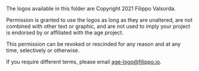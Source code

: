 The logos available in this folder are Copyright 2021 Filippo Valsorda.

Permission is granted to use the logos as long as they are unaltered, are not
combined with other text or graphic, and are not used to imply your project is
endorsed by or affiliated with the age project.

This permission can be revoked or rescinded for any reason and at any time,
selectively or otherwise.

If you require different terms, please email age-logo@filippo.io.
